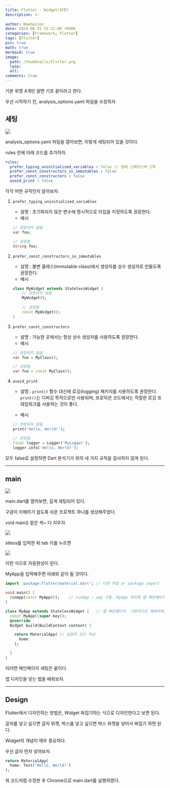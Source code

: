 ```yaml
---
title: Flutter - Widget(위젯)
description: >-
  
author: NawhesJoo
date: 2024-06-25 15:21:00 +0900
categories: [Framework, Flutter]
tags: [Flutter]
pin: true
math: true
mermaid: true
image:
  path: /thumbnails/Flutter.png
  lqip: 
  alt: 
comments: true
---
```

기본 위젯 4개만 알면 기초 끝이라고 한다.

우선 시작하기 전, analysis_options.yaml 파일을 수정하자

## 세팅

![](https://velog.velcdn.com/images/nawhes_joo/post/7ccf6e80-6a5e-4ac9-82ab-e9ac967c9def/image.png)


analysis_options.yaml 파일을 열어보면, 이렇게 세팅되어 있을 것이다.

rules 란에 아래 코드를 추가하자.

```yaml
rules:
  prefer_typing_uninitialized_variables : false	// 앞에 스페이스바 2개
  prefer_const_constructors_in_immutables : false
  prefer_const_constructors : false
  avoid_print : false
```

각각 어떤 규칙인지 알아보자.

1. `prefer_typing_uninitialized_variables`
	+ 설명 : 초기화되지 않은 변수에 명시적으로 타입을 지정하도록 권장한다.
    + 예시
    ```dart
    // 권장되지 않음
    var foo;
    
    // 권장됨
    String foo;
    ```
    
2. `prefer_const_constructors_in_immutables`
	+ 설명 : 불변 클래스(immutable class)에서 생성자를 상수 생성자로 만들도록 권장한다.
    + 예시
    
    ```dart
    class MyWidget extends StatelessWidget {
    	// 권장되지 않음
        MyWidget();
        
        // 권장됨
        const MyWidget();
    }
    ```
    
3. `prefer_const_constructors`

	+ 설명 : 가능한 곳에서는 항상 상수 생성자를 사용하도록 권장한다.
    + 예시
    
    ```dart
    // 권장되지 않음
    var foo = MyClass();
    
    // 권장됨
    var foo = const MyClass();
    ```
    
4. `avoid_print`
	+ 설명 : `print()` 함수 대신에 로깅(logging) 패키지를 사용하도록 권장한다.
    		`print()`는 디버깅 목적으로만 사용되며, 프로덕션 코드에서는 적절한 로깅 프레임워크를 사용하는 것이 좋다.
            
	+ 예시
    ```dart
    // 권장되지 않음
    print('Hello, World!');
    
    // 권장됨
    final logger = Logger('MyLogger');
    logger.info('Hello, World!');
    ```

모두 false로 설정하면 Dart 분석기가 위의 네 가지 규칙을 검사하지 않게 된다.

---

## main

![](https://velog.velcdn.com/images/nawhes_joo/post/f45cb255-d6d3-4911-b0d7-c3d00aea4d0f/image.png)

main.dart를 열어보면, 길게 세팅되어 있다.

구글이 이해하기 쉽도록 쉬운 프로젝트 하나를 생성해주었다.

void main() 밑은 싹~ 다 지우자.

![](https://velog.velcdn.com/images/nawhes_joo/post/b9f5b4fe-e174-44cc-8d6c-984784ff9567/image.png)

stless를 입력한 뒤 tab 키를 누르면

![](https://velog.velcdn.com/images/nawhes_joo/post/da9a1a6b-0756-4fee-90f6-7e83869a0506/image.png)

이런 식으로 자동완성이 된다.


MyApp을 입력해주면 아래와 같이 될 것이다.

```dart
import 'package:flutter/material.dart'; // 다른 파일 or package import

void main() {
  runApp(const MyApp());	// runApp : app 구동. MyApp 자리에 앱 메인페이지 입력
}

class MyApp extends StatelessWidget {	// 앱 메인페이지. 기본적으로 채워야하는 문법
  const MyApp({super.key});
  @override
  Widget build(BuildContext context) {

    return MaterialApp( // 실질적 코드 작성
      home: 
    );

  }
}
```

이러면 메인페이지 세팅은 끝이다.

앱 디자인을 넣는 법을 배워보자.

---

## Design

Flutter에서 디자인하는 방법은, Widget 짜집기하는 식으로 디자인한다고 보면 된다.

글자를 넣고 싶으면 글자 위젯, 박스를 넣고 싶으면 박스 위젯을 넣어서 짜집기 하면 된다.

Widget의 개념이 매우 중요하다.

우선 글자 먼저 넣어보자.

```dart
return MaterialApp(
  home: Text('Hello, World!')
);
```

위 코드처럼 수정한 후 Chrome으로 main.dart를 실행하였다.

